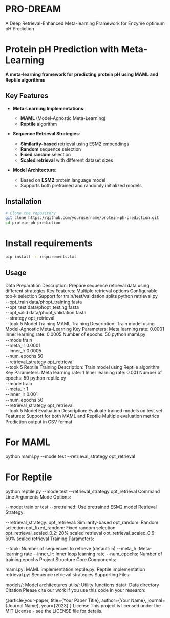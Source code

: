 # PRO-DREAM
A Deep Retrieval-Enhanced Meta-learning Framework for Enzyme optimum pH Prediction
# Protein pH Prediction with Meta-Learning

**A meta-learning framework for predicting protein pH using MAML and Reptile algorithms**

## Key Features

- **Meta-Learning Implementations**:
  - **MAML** (Model-Agnostic Meta-Learning)
  - **Reptile** algorithm
  
- **Sequence Retrieval Strategies**:
  - **Similarity-based** retrieval using ESM2 embeddings
  - **Random** sequence selection
  - **Fixed random** selection
  - **Scaled retrieval** with different dataset sizes

- **Model Architecture**:
  - Based on **ESM2** protein language model
  - Supports both pretrained and randomly initialized models

## Installation

```bash
# Clone the repository
git clone https://github.com/yourusername/protein-ph-prediction.git
cd protein-ph-prediction
```
# Install requirements
```bash
pip install -r requirements.txt
```

## Usage
Data Preparation
Description: Prepare sequence retrieval data using different strategies
Key Features:
Multiple retrieval options
Configurable top-k selection
Support for train/test/validation splits
python retrieval.py \
    --opt_train data/phopt_training.fasta \
    --opt_test data/phopt_testing.fasta \
    --opt_valid data/phopt_validation.fasta \
    --strategy opt_retrieval \
    --topk 5
Model Training
MAML Training
Description: Train model using Model-Agnostic Meta-Learning
Key Parameters:
Meta learning rate: 0.0001
Inner learning rate: 0.0005
Number of epochs: 50
python maml.py \
    --mode train \
    --meta_lr 0.0001 \
    --inner_lr 0.0005 \
    --num_epochs 50 \
    --retrieval_strategy opt_retrieval \
    --topk 5
Reptile Training
Description: Train model using Reptile algorithm
Key Parameters:
Meta learning rate: 1
Inner learning rate: 0.001
Number of epochs: 50
python reptile.py \
    --mode train \
    --meta_lr 1 \
    --inner_lr 0.001 \
    --num_epochs 50 \
    --retrieval_strategy opt_retrieval \
    --topk 5
Model Evaluation
Description: Evaluate trained models on test set
Features:
Support for both MAML and Reptile
Multiple evaluation metrics
Prediction output in CSV format
# For MAML
python maml.py --mode test --retrieval_strategy opt_retrieval

# For Reptile
python reptile.py --mode test --retrieval_strategy opt_retrieval
Command Line Arguments
Mode Options:

--mode: train or test
--pretrained: Use pretrained ESM2 model
Retrieval Strategy:

--retrieval_strategy:
opt_retrieval: Similarity-based
opt_random: Random selection
opt_fixed_random: Fixed random selection
opt_retrieval_scaled_0.2: 20% scaled retrieval
opt_retrieval_scaled_0.6: 60% scaled retrieval
Training Parameters:

--topk: Number of sequences to retrieve (default: 5)
--meta_lr: Meta-learning rate
--inner_lr: Inner loop learning rate
--num_epochs: Number of training epochs
Project Structure
Core Components:

maml.py: MAML implementation
reptile.py: Reptile implementation
retrieval.py: Sequence retrieval strategies
Supporting Files:

models/: Model architectures
utils/: Utility functions
data/: Data directory
Citation
Please cite our work if you use this code in your research:

@article{your-paper,
  title={Your Paper Title},
  author={Your Name},
  journal={Journal Name},
  year={2023}
}
License
This project is licensed under the MIT License - see the LICENSE file for details.